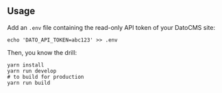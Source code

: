 ## Usage

Add an `.env` file containing the read-only API token of your DatoCMS site:

```
echo 'DATO_API_TOKEN=abc123' >> .env
```

Then, you know the drill: 

```
yarn install
yarn run develop
# to build for production
yarn run build
```
